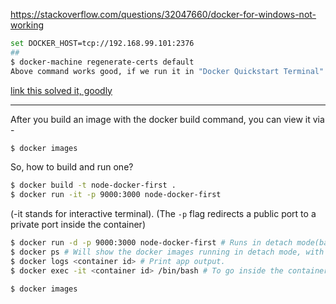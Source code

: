 https://stackoverflow.com/questions/32047660/docker-for-windows-not-working

```bash
set DOCKER_HOST=tcp://192.168.99.101:2376
##
$ docker-machine regenerate-certs default
Above command works good, if we run it in "Docker Quickstart Terminal" app, and then retrying in kitematic, it runs good.
```

[link this solved it, goodly](https://github.com/docker/kitematic/issues/519)

***

After you build an image with the docker build command, you can view it via - 

```bash
$ docker images
```

So, how to build and run one?

```bash
$ docker build -t node-docker-first .
$ docker run -it -p 9000:3000 node-docker-first
```

(-it stands for interactive terminal). (The `-p` flag redirects a public port to a private port inside the container)

```bash
$ docker run -d -p 9000:3000 node-docker-first # Runs in detach mode(background).
$ docker ps # Will show the docker images running in detach mode, with respective port on which they are running.
$ docker logs <container id> # Print app output.
$ docker exec -it <container id> /bin/bash # To go inside the container.

```

```bash
$ docker images
```

